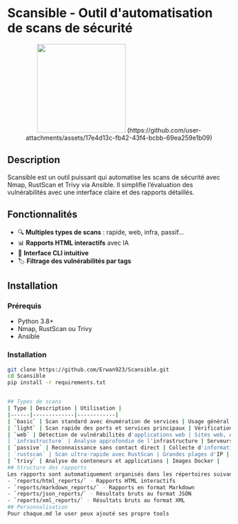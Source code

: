 # Scansible - Outil d'automatisation de scans de sécurité

<p align="center">
  <img src="https://via.placeholder.com/200x200.png?text=SCANSIBLE" width="200" />
(https://github.com/user-attachments/assets/17e4d13c-fb42-43f4-bcbb-69ea259e1b09)


## Description
Scansible est un outil puissant qui automatise les scans de sécurité avec Nmap, RustScan et Trivy via Ansible. Il simplifie l’évaluation des vulnérabilités avec une interface claire et des rapports détaillés.

## Fonctionnalités
- 🔍 **Multiples types de scans** : rapide, web, infra, passif...
- 📊 **Rapports HTML interactifs** avec IA
- 🚀 **Interface CLI intuitive**
- 🏷️ **Filtrage des vulnérabilités par tags**

## Installation
### Prérequis
- Python 3.8+
- Nmap, RustScan ou Trivy
- Ansible

### Installation
```bash
git clone https://github.com/Erwan923/Scansible.git
cd Scansible
pip install -r requirements.txt


## Types de scans
| Type | Description | Utilisation |
|------|-------------|------------|
| `basic` | Scan standard avec énumération de services | Usage général |
| `light` | Scan rapide des ports et services principaux | Vérifications rapides |
| `web` | Détection de vulnérabilités d'applications web | Sites web, API |
| `infrastructure` | Analyse approfondie de l'infrastructure | Serveurs, réseaux |
| `passive` | Reconnaissance sans contact direct | Collecte d'informations |
| `rustscan` | Scan ultra-rapide avec RustScan | Grandes plages d'IP |
| `trivy` | Analyse de conteneurs et applications | Images Docker |
## Structure des rapports
Les rapports sont automatiquement organisés dans les répertoires suivants :
- `reports/html_reports/` - Rapports HTML interactifs
- `reports/markdown_reports/` - Rapports en format Markdown
- `reports/json_reports/` - Résultats bruts au format JSON
- `reports/xml_reports/` - Résultats bruts au format XML
## Personnalisation
Pour chaque.md le user peux ajouté ses propre tools
